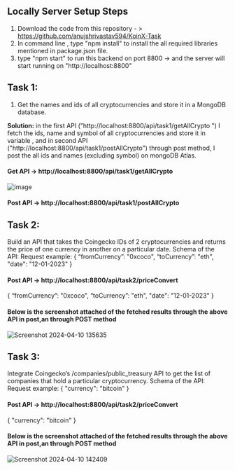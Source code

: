 ## Locally Server Setup Steps
1. Download the code from this repository - > https://github.com/anujshrivastav594/KoinX-Task
2. In command line , type "npm install" to install the all required libraries mentioned in package.json file.
3. type "npm start" to run this backend on port 8800 -> and the server will start running on "http://localhost:8800"

## **Task 1:**

1. Get the names and ids of all cryptocurrencies and store it in a MongoDB database.

**Solution:** in the first API ("http://localhost:8800/api/task1/getAllCrypto  ") I fetch the ids, name and symbol of all cryptocurrencies and store it in variable , and in second API ("http://localhost:8800/api/task1/postAllCrypto") through post method, I post the all ids and names (excluding symbol) on mongoDB Atlas.
#### Get API -> http://localhost:8800/api/task1/getAllCrypto  
![image](https://github.com/anujshrivastav594/KoinX-Task/assets/122456123/f899f979-3062-4316-a823-0d97ca0e6381)

#### Post API -> http://localhost:8800/api/task1/postAllCrypto


## **Task 2:**

Build an API that takes the Coingecko IDs of 2 cryptocurrencies and returns the price of one currency in another on a particular date.
Schema of the API:
Request example:
{
	“fromCurrency”: "0xcoco",
	“toCurrency”: "eth",
	"date": "12-01-2023"
}


#### Post API -> http://localhost:8800/api/task2/priceConvert
{
	“fromCurrency”: "0xcoco",
	“toCurrency”: "eth",
	"date": "12-01-2023"
}
#### Below is the screenshot attached of the fetched results through the above API in post,an through POST method
![Screenshot 2024-04-10 135635](https://github.com/anujshrivastav594/KoinX-Task/assets/122456123/ee924def-9b54-42c0-8954-354539907464)


## **Task 3:**

Integrate Coingecko’s /companies/public_treasury API to get the list of companies that hold a particular cryptocurrency.
Schema of the API:
Request example:
{
	"currency": "bitcoin" 
}

#### Post API -> http://localhost:8800/api/task2/priceConvert
{
	"currency": "bitcoin"
}

#### Below is the screenshot attached of the fetched results through the above API in post,an through POST method
![Screenshot 2024-04-10 142409](https://github.com/anujshrivastav594/KoinX-Task/assets/122456123/00ef3531-bd2f-4bd6-851e-ca738598beae)

